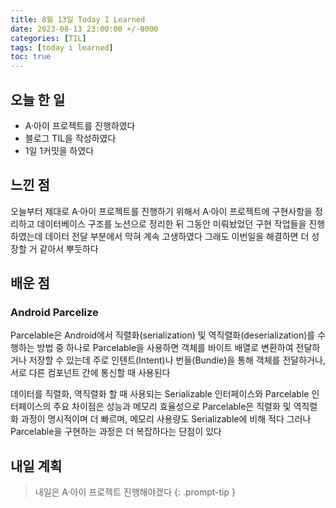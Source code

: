 ```yaml
---
title: 8월 13일 Today I Learned
date: 2023-08-13 23:00:00 +/-0000
categories: [TIL]
tags: [today i learned]
toc: true
---
```


## 오늘 한 일

* A·아이 프로젝트를 진행하였다
* 블로그 TIL을 작성하였다
* 1일 1커밋을 하였다

## 느낀 점

오늘부터 제대로 A·아이 프로젝트를 진행하기 위해서 A·아이 프로젝트에 구현사항을 정리하고 데이터베이스 구조를 노션으로 정리한 뒤 그동안 미뤄놨었던 구현 작업들을 진행하였는데 데이터 전달 부분에서 막혀 계속 고생하였다 그래도 이번일을 해결하면 더 성장할 거 같아서 뿌듯하다

## 배운 점

### Android Parcelize

Parcelable은 Android에서 직렬화(serialization) 및 역직렬화(deserialization)를 수행하는 방법 중 하나로 Parcelable을 사용하면 객체를 바이트 배열로 변환하여 전달하거나 저장할 수 있는데 주로 인텐트(Intent)나 번들(Bundle)을 통해 객체를 전달하거나, 서로 다른 컴포넌트 간에 통신할 때 사용된다

데이터를 직렬화, 역직렬화 할 때 사용되는 Serializable 인터페이스와 Parcelable 인터페이스의 주요 차이점은 성능과 메모리 효율성으로 Parcelable은 직렬화 및 역직렬화 과정이 명시적이며 더 빠르며, 메모리 사용량도 Serializable에 비해 적다 그러나 Parcelable을 구현하는 과정은 더 복잡하다는 단점이 있다


## 내일 계획

> 내일은 A·아이 프로젝트 진행해야겠다
{: .prompt-tip }


